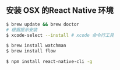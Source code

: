 ## 安装 OSX 的React Native 环境
```sh
$ brew update && brew doctor
# 根据提示安装
$ xcode-select --install # xcode 命令行工具

$ brew install watchman
$ brew install flow

$ npm install react-native-cli -g
```
